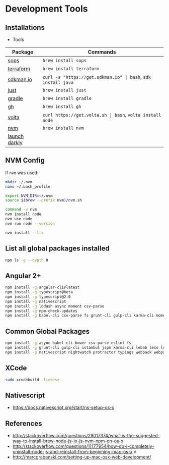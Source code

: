 # Development Tools

## Installations

- Tools

| Package                                   | Commands                                                      |
| ----------------------------------------- | ------------------------------------------------------------- |
| [sops](https://github.com/mozilla/sops)   | `brew install sops`                                           |
| [terraform](https://www.terraform.io/)    | `brew install terraform`                                      |
| [sdkman.io](https://sdkman.io)            | `curl -s "https://get.sdkman.io" \| bash`, `sdk install java` |
| [just](https://just.io)                   | `brew install just`                                           |
| [gradle](https://gradle.org)              | `brew install gradle`                                         |
| [gh](https://github.com)                  | `brew install gh`                                             |
| [volta](https://volta.sh)                 | `curl https://get.volta.sh \| bash`, `volta install node`     |
| [nvm](https://github.com/creationix/nvm)  | `brew install nvm`                                            |
| [launch darkly](https://launchdarkly.com) |                                                               |

## NVM Config

If `nvm` was used:

```bash
mkdir ~/.nvm
nano ~/.bash_profile

export NVM_DIR=~/.nvm
source $(brew --prefix nvm)/nvm.sh

command -v nvm
nvm install node
nvm use node
nvm run node --version

nvm install --lts

```

## List all global packages installed

```bash
npm ls -g --depth 0
```

## Angular 2+

```bash
npm install -g angular-cli@latest
npm install -g typescript@beta
npm install -g typescript@2.0
npm install -g nativescript
npm install -g lodash async moment csv-parse
npm install -g npm-check-updates
npm install -g babel-cli csv-parse fs grunt-cli gulp-cli karma-cli moment pug-cli
```

## Common Global Packages

```bash
npm install -g async babel-cli bower csv-parse eslint fs
npm install -g grunt-cli gulp-cli istanbul jspm karma-cli lebab less lodash mocha moment pug-cli rimraf
npm install -g nativescript nightwatch protractor typings webpack webpack-dev-server yo
```

## XCode

```bash
sudo xcodebuild -license
```

## Nativescript

- https://docs.nativescript.org/start/ns-setup-os-x

## References

- http://stackoverflow.com/questions/28017374/what-is-the-suggested-way-to-install-brew-node-js-io-js-nvm-npm-on-os-x
- http://stackoverflow.com/questions/11177954/how-do-i-completely-uninstall-node-js-and-reinstall-from-beginning-mac-os-x
  n
- http://marcgrabanski.com/setting-up-mac-osx-web-development/
